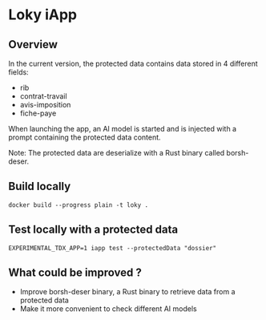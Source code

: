 # Loky iApp

## Overview

In the current version, the protected data contains data stored in 4 different fields:
- rib
- contrat-travail
- avis-imposition
- fiche-paye

When launching the app, an AI model is started and is injected with a prompt containing the protected data content.

Note: The protected data are deserialize with a Rust binary called borsh-deser.

## Build locally

```
docker build --progress plain -t loky .
```

## Test locally with a protected data

```
EXPERIMENTAL_TDX_APP=1 iapp test --protectedData "dossier"
```

## What could be improved ?

- Improve borsh-deser binary, a Rust binary to retrieve data from a protected data
- Make it more convenient to check different AI models
